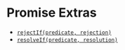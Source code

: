 # Promise Extras

* [`rejectIf(predicate, rejection)`][rejectIf]
* [`resolveIf(predicate, resolution)`][resolveIf]

[rejectIf]: ./rejectIf.md
[resolveIf]: ./resolveIf.md

